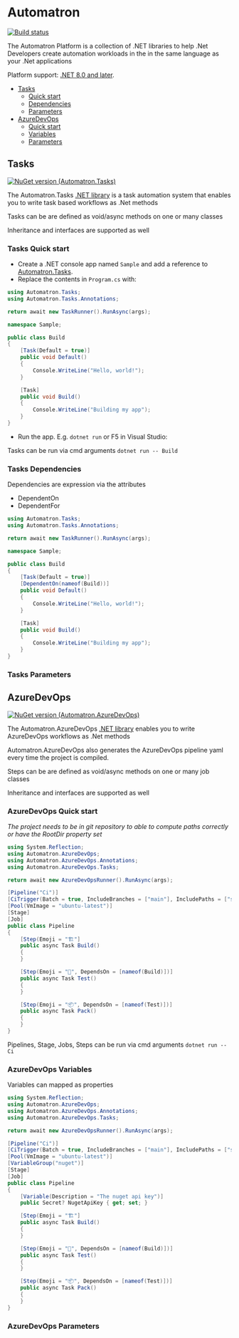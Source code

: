 ﻿# Automatron
[![Build status](https://dev.azure.com/lkt82/Public/_apis/build/status/Automatron%20CI?branchName=main)](https://dev.azure.com/lkt82/Public/_build/latest?definitionId=1)

The Automatron Platform is a collection of .NET libraries to help .Net Developers create automation workloads in the in the same language as your .Net applications

Platform support: [.NET 8.0 and later](https://docs.microsoft.com/en-us/dotnet/core/whats-new/dotnet-8).

- [Tasks](#tasks)
    - [Quick start](#tasks-quick-start)
    - [Dependencies](#tasks-dependencies)
    - [Parameters](#tasks-parameters)
- [AzureDevOps](#azuredevops)
  - [Quick start](#azuredevops-quick-start)
  - [Variables](#azuredevops-variables)
  - [Parameters](#azuredevops-parameters)

## Tasks

[![NuGet version (Automatron.Tasks)](https://img.shields.io/nuget/v/Automatron.Tasks.svg?style=flat-square)](https://www.nuget.org/packages/Automatron.Tasks/)

The Automatron.Tasks [.NET library](https://www.nuget.org/packages/Automatron.Tasks) is a task automation system that enables you to write task based workflows as .Net methods

Tasks can be are defined as void/async methods on one or many classes

Inheritance and interfaces are supported as well

### Tasks Quick start

- Create a .NET console app named `Sample` and add a reference to [Automatron.Tasks](https://www.nuget.org/packages/Automatron.Tasks).
- Replace the contents in `Program.cs` with:
```c#
using Automatron.Tasks;
using Automatron.Tasks.Annotations;

return await new TaskRunner().RunAsync(args);

namespace Sample;

public class Build
{
    [Task(Default = true)]
    public void Default()
    {
        Console.WriteLine("Hello, world!");
    }

    [Task]
    public void Build()
    {
        Console.WriteLine("Building my app");
    }
}
```
- Run the app. E.g. `dotnet run` or F5 in Visual Studio:

Tasks can be run via cmd arguments  ```dotnet run -- Build```

### Tasks Dependencies

Dependencies are expression via the attributes

- DependentOn 
- DependentFor

```c#
using Automatron.Tasks;
using Automatron.Tasks.Annotations;

return await new TaskRunner().RunAsync(args);

namespace Sample;

public class Build
{
    [Task(Default = true)]
    [DependentOn(nameof(Build))]
    public void Default()
    {
        Console.WriteLine("Hello, world!");
    }

    [Task]
    public void Build()
    {
        Console.WriteLine("Building my app");
    }
}
```

### Tasks Parameters

## AzureDevOps

[![NuGet version (Automatron.AzureDevOps)](https://img.shields.io/nuget/v/Automatron.AzureDevOps.svg?style=flat-square)](https://www.nuget.org/packages/Automatron.AzureDevOps/)

The Automatron.AzureDevOps [.NET library](https://www.nuget.org/packages/Automatron.AzureDevOps) enables you to write AzureDevOps workflows as .Net methods

Automatron.AzureDevOps also generates the AzureDevOps pipeline yaml every time the project is compiled.

Steps can be are defined as void/async methods on one or many job classes

Inheritance and interfaces are supported as well

### AzureDevOps Quick start

*The project needs to be in git repository to able to compute paths correctly or have the RootDir property set*

```c#
using System.Reflection;
using Automatron.AzureDevOps;
using Automatron.AzureDevOps.Annotations;
using Automatron.AzureDevOps.Tasks;

return await new AzureDevOpsRunner().RunAsync(args);

[Pipeline("Ci")]
[CiTrigger(Batch = true, IncludeBranches = ["main"], IncludePaths = ["src"])]
[Pool(VmImage = "ubuntu-latest")]
[Stage]
[Job]
public class Pipeline
{
    [Step(Emoji = "🏗"]
    public async Task Build()
    {
    }

    [Step(Emoji = "🧪", DependsOn = [nameof(Build)])]
    public async Task Test()
    {
    }

    [Step(Emoji = "📦", DependsOn = [nameof(Test)])]
    public async Task Pack()
    {
    }
}
```

Pipelines, Stage, Jobs, Steps can be run via cmd arguments  ```dotnet run -- Ci```

### AzureDevOps Variables

Variables can mapped as properties

```c#
using System.Reflection;
using Automatron.AzureDevOps;
using Automatron.AzureDevOps.Annotations;
using Automatron.AzureDevOps.Tasks;

return await new AzureDevOpsRunner().RunAsync(args);

[Pipeline("Ci")]
[CiTrigger(Batch = true, IncludeBranches = ["main"], IncludePaths = ["src"])]
[Pool(VmImage = "ubuntu-latest")]
[VariableGroup("nuget")]
[Stage]
[Job]
public class Pipeline
{
    [Variable(Description = "The nuget api key")]
    public Secret? NugetApiKey { get; set; }

    [Step(Emoji = "🏗"]
    public async Task Build()
    {
    }

    [Step(Emoji = "🧪", DependsOn = [nameof(Build)])]
    public async Task Test()
    {
    }

    [Step(Emoji = "📦", DependsOn = [nameof(Test)])]
    public async Task Pack()
    {
    }
}
```

### AzureDevOps Parameters
